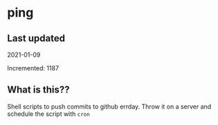 # ping

## Last updated
2021-01-09

Incremented: 1187

## What is this??
Shell scripts to push commits to github errday. Throw it on a server and schedule the script with `cron`
